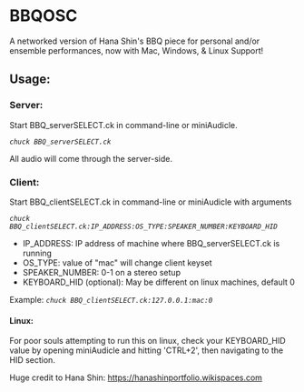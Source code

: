 # BBQOSC #

A networked version of Hana Shin's BBQ piece for personal and/or ensemble performances, now with Mac, Windows, & Linux Support!

## Usage: ##

### Server: ###
Start BBQ_serverSELECT.ck in command-line or miniAudicle.

*`chuck BBQ_serverSELECT.ck`*

All audio will come through the server-side.

### Client: ###
Start BBQ_clientSELECT.ck in command-line or miniAudicle with arguments

*`chuck BBQ_clientSELECT.ck:IP_ADDRESS:OS_TYPE:SPEAKER_NUMBER:KEYBOARD_HID`*

* IP_ADDRESS: IP address of machine where BBQ_serverSELECT.ck is running
* OS_TYPE: value of "mac" will change client keyset
* SPEAKER_NUMBER: 0-1 on a stereo setup
* KEYBOARD_HID (optional): May be different on linux machines, default 0

Example:
*`chuck BBQ_clientSELECT.ck:127.0.0.1:mac:0`*

#### Linux: ####
For poor souls attempting to run this on linux, check your KEYBOARD_HID value by opening miniAudicle and hitting 'CTRL+2', then navigating to the HID section.

Huge credit to Hana Shin: https://hanashinportfolio.wikispaces.com 
